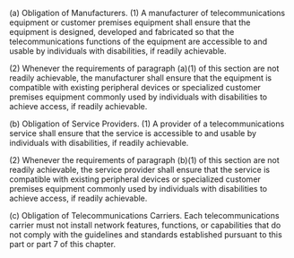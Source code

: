 (a) Obligation of Manufacturers. (1) A manufacturer of telecommunications equipment or customer premises equipment shall ensure that the equipment is designed, developed and fabricated so that the telecommunications functions of the equipment are accessible to and usable by individuals with disabilities, if readily achievable.
              

(2) Whenever the requirements of paragraph (a)(1) of this section are not readily achievable, the manufacturer shall ensure that the equipment is compatible with existing peripheral devices or specialized customer premises equipment commonly used by individuals with disabilities to achieve access, if readily achievable.

(b) Obligation of Service Providers. (1) A provider of a telecommunications service shall ensure that the service is accessible to and usable by individuals with disabilities, if readily achievable.

(2) Whenever the requirements of paragraph (b)(1) of this section are not readily achievable, the service provider shall ensure that the service is compatible with existing peripheral devices or specialized customer premises equipment commonly used by individuals with disabilities to achieve access, if readily achievable.

(c) Obligation of Telecommunications Carriers. Each telecommunications carrier must not install network features, functions, or capabilities that do not comply with the guidelines and standards established pursuant to this part or part 7 of this chapter.


